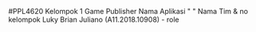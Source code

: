 #PPL4620
Kelompok 1 Game Publisher
Nama Aplikasi " "
Nama Tim & no kelompok
Luky Brian Juliano (A11.2018.10908) - role

